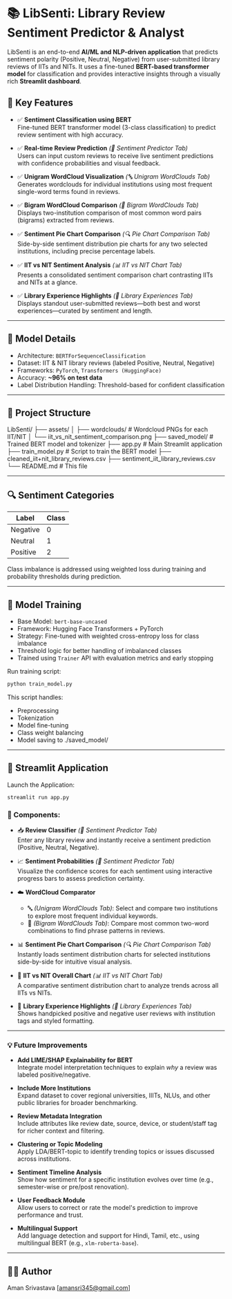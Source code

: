 # 📚 LibSenti: Library Review Sentiment Predictor & Analyst

LibSenti is an end-to-end **AI/ML and NLP-driven application** that predicts sentiment polarity (Positive, Neutral, Negative) from user-submitted library reviews of IITs and NITs. It uses a fine-tuned **BERT-based transformer model** for classification and provides interactive insights through a visually rich **Streamlit dashboard**.

## 🚀 Key Features

- ✅ **Sentiment Classification using BERT**  
  Fine-tuned BERT transformer model (3-class classification) to predict review sentiment with high accuracy.

- ✅ **Real-time Review Prediction** *(📝 Sentiment Predictor Tab)*  
  Users can input custom reviews to receive live sentiment predictions with confidence probabilities and visual feedback.

- ✅ **Unigram WordCloud Visualization** *(🔤 Unigram WordClouds Tab)*  
  Generates wordclouds for individual institutions using most frequent single-word terms found in reviews.

- ✅ **Bigram WordCloud Comparison** *(🔗 Bigram WordClouds Tab)*  
  Displays two-institution comparison of most common word pairs (bigrams) extracted from reviews.

- ✅ **Sentiment Pie Chart Comparison** *(🔍 Pie Chart Comparison Tab)*  
  Side-by-side sentiment distribution pie charts for any two selected institutions, including precise percentage labels.

- ✅ **IIT vs NIT Sentiment Analysis** *(📊 IIT vs NIT Chart Tab)*  
  Presents a consolidated sentiment comparison chart contrasting IITs and NITs at a glance.

- ✅ **Library Experience Highlights** *(🌟 Library Experiences Tab)*  
  Displays standout user-submitted reviews—both best and worst experiences—curated by sentiment and length.

---

## 🧠 Model Details

- Architecture: `BERTForSequenceClassification`
- Dataset: IIT & NIT library reviews (labeled Positive, Neutral, Negative)
- Frameworks: `PyTorch`, `Transformers (HuggingFace)`
- Accuracy: **~96% on test data**
- Label Distribution Handling: Threshold-based for confident classification

---

## 📁 Project Structure
LibSenti/
├── assets/
│ ├── wordclouds/ # Wordcloud PNGs for each IIT/NIT
│ └── iit_vs_nit_sentiment_comparison.png
├── saved_model/ # Trained BERT model and tokenizer
├── app.py # Main Streamlit application
├── train_model.py # Script to train the BERT model
├── cleaned_iit+nit_library_reviews.csv
├── sentiment_iit_library_reviews.csv
└── README.md # This file

---

## 🔍 Sentiment Categories

| Label     | Class |
|-----------|-------|
| Negative  | 0     |
| Neutral   | 1     |
| Positive  | 2     |

Class imbalance is addressed using weighted loss during training and probability thresholds during prediction.

---

## 🧠 Model Training

- Base Model: `bert-base-uncased`
- Framework: Hugging Face Transformers + PyTorch
- Strategy: Fine-tuned with weighted cross-entropy loss for class imbalance
- Threshold logic for better handling of imbalanced classes
- Trained using `Trainer` API with evaluation metrics and early stopping

Run training script:
```bash
python train_model.py
```
This script handles:

- Preprocessing
- Tokenization
- Model fine-tuning
- Class weight balancing
- Model saving to ./saved_model/
  
---

## 🎨 Streamlit Application
Launch the Application:
```
streamlit run app.py
```

### 🧩 Components:

- 📥 **Review Classifier** *(📝 Sentiment Predictor Tab)*  
  Enter any library review and instantly receive a sentiment prediction (Positive, Neutral, Negative).

- 📈 **Sentiment Probabilities** *(📝 Sentiment Predictor Tab)*  
  Visualize the confidence scores for each sentiment using interactive progress bars to assess prediction certainty.

- ☁️ **WordCloud Comparator**  
  - 🔤 *(Unigram WordClouds Tab)*: Select and compare two institutions to explore most frequent individual keywords.  
  - 🔗 *(Bigram WordClouds Tab)*: Compare most common two-word combinations to find phrase patterns in reviews.

- 📊 **Sentiment Pie Chart Comparison** *(🔍 Pie Chart Comparison Tab)*  
  Instantly loads sentiment distribution charts for selected institutions side-by-side for intuitive visual analysis.

- 🧮 **IIT vs NIT Overall Chart** *(📊 IIT vs NIT Chart Tab)*  
  A comparative sentiment distribution chart to analyze trends across all IITs vs NITs.

- 🌟 **Library Experience Highlights** *(🌟 Library Experiences Tab)*  
  Shows handpicked positive and negative user reviews with institution tags and styled formatting.

---

### 💡 Future Improvements

- **Add LIME/SHAP Explainability for BERT**  
  Integrate model interpretation techniques to explain *why* a review was labeled positive/negative.

- **Include More Institutions**  
  Expand dataset to cover regional universities, IIITs, NLUs, and other public libraries for broader benchmarking.

- **Review Metadata Integration**  
  Include attributes like review date, source, device, or student/staff tag for richer context and filtering.

- **Clustering or Topic Modeling**  
  Apply LDA/BERT-topic to identify trending topics or issues discussed across institutions.

- **Sentiment Timeline Analysis**  
  Show how sentiment for a specific institution evolves over time (e.g., semester-wise or pre/post renovation).

- **User Feedback Module**  
  Allow users to correct or rate the model's prediction to improve performance and trust.

- **Multilingual Support**  
  Add language detection and support for Hindi, Tamil, etc., using multilingual BERT (e.g., `xlm-roberta-base`).

---

## 👨‍💻 Author
Aman Srivastava
[amansri345@gmail.com]

